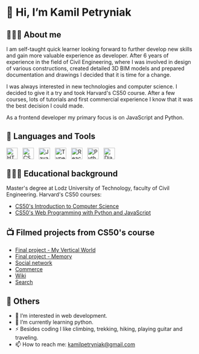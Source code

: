 # 👋 Hi, I’m Kamil Petryniak

## 👨🏻‍💻 About me
I am self-taught quick learner looking forward to further develop new skills and gain more valuable experience as developer.
After 6 years of experience in the field of Civil Engineering, where I was involved in design of various constructions, created detailed 3D BIM models and prepared documentation and drawings I decided that it is time for a change.

I was always interested in new technologies and computer science. I decided to give it a try and took Harvard's CS50 course. After a few courses, lots of tutorials and first commercial experience I know that it was the best decision I could made.

As a frontend developer my primary focus is on JavaScript and Python.


## 🧰 Languages and Tools
<img align="left" alt="HTML" width="30px" style="padding-right:10px;" src="https://cdn.jsdelivr.net/gh/devicons/devicon/icons/html5/html5-plain.svg" />
<img align="left" alt="CSS" width="30px" style="padding-right:10px;" src="https://cdn.jsdelivr.net/gh/devicons/devicon/icons/css3/css3-plain.svg" />
<img align="left" alt="JavaScript" width="30px" style="padding-right:10px;" src="https://cdn.jsdelivr.net/gh/devicons/devicon/icons/javascript/javascript-plain.svg" />
<img align="left" alt="TypeScript" width="30px" style="padding-right:10px;" src="https://cdn.jsdelivr.net/gh/devicons/devicon/icons/typescript/typescript-plain.svg" />
<img align="left" alt="React" width="30px" style="padding-right:10px;" src="https://cdn.jsdelivr.net/gh/devicons/devicon/icons/react/react-original.svg" />
<img align="left" alt="Python" width="30px" style="padding-right:10px;" src="https://cdn.jsdelivr.net/gh/devicons/devicon/icons/python/python-plain.svg" />
<img align="left" alt="Django" width="30px" style="padding-right:10px;" src="https://cdn.jsdelivr.net/gh/devicons/devicon/icons/django/django-plain.svg" />
<br />

#

## 👨🏻‍🎓 Educational background
Master's degree at Lodz University of Technology, faculty of Civil Engineering.
Harvard's CS50 courses:
- [CS50's Introduction to Computer Science](https://certificates.cs50.io/af44ea8c-2ff8-44ed-a102-cfa8e22f8493.pdf?size=letter)
- [CS50's Web Programming with Python and JavaScript](https://certificates.cs50.io/c83d4b4b-b5a1-45d4-bd54-7724ddd6c816.pdf?size=letter)

## 📺 Filmed projects from CS50's course
- [Final project - My Vertical World](https://www.youtube.com/watch?v=fPPiosaJlfs)
- [Final project - Memory](https://www.youtube.com/watch?v=RBGItvYAfps)
- [Social network](https://studio.youtube.com/video/cprYqaqEeLQ/edit)
- [Commerce](https://www.youtube.com/watch?v=qOzZFf7L9hU)
- [Wiki](https://www.youtube.com/watch?v=ZF8ZSmZNTQI)
- [Search](https://www.youtube.com/watch?v=0Nkox1YB0OA)

## 🚀 Others
- 👀 I’m interested in web development.
- 🌱 I’m currently learning python.
- ⚡ Besides coding I like climbing, trekking, hiking, playing guitar and traveling.
- 📫 How to reach me: kamilpetryniak@gmail.com
